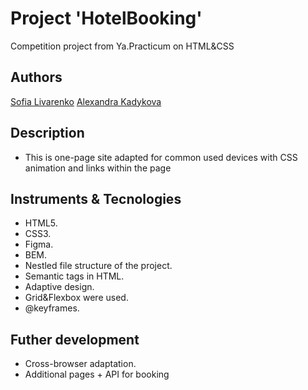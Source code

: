 # Project 'HotelBooking'
Competition project from Ya.Practicum on HTML&amp;CSS

## Authors
[Sofia Livarenko](https://github.com/sonyalivarenko)
[Alexandra Kadykova](https://github.com/Harpica)

## Description
* This is one-page site adapted for common used devices with CSS animation
and links within the page

## Instruments & Tecnologies
* HTML5.
* CSS3.
* Figma.
* BEM.
* Nestled file structure of the project.
* Semantic tags in HTML.
* Adaptive design.
* Grid&Flexbox were used.
* @keyframes.

## Futher development
* Cross-browser adaptation.
* Additional pages + API for booking

